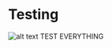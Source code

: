 # Testing
![alt text](https://memegenerator.net/img/instances/69608142/unit-tests.jpg)
TEST EVERYTHING